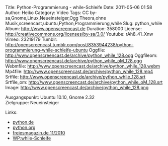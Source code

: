 Title: Python-Programmierung - while-Schleife
Date: 2011-05-06 01:58
Author: Heiko
Category: Video
Tags: CC by-sa,Gnome,Linux,Neueinsteiger,Ogg Theora,ohne Musik,screencast,ubuntu,Python,Programmierung,while
Slug: python_while
Album: http://www.openscreencast.de
Duration: 358000
License: http://creativecommons.org/licenses/by-sa/3.0/
Youtube: rAh8_41_Xnw
Vimeo: 23219179
Tumblr: http://openscreencast.tumblr.com/post/8353944238/python-programmierung-while-schleife-ubuntu
Oggfile: http://www.openscreencast.de/archive/python_while_128.ogg
Oggfileom: http://www.openscreencast.de/archive/python_while_oM_128.ogg
Webmfile: http://www.openscreencast.de/archive/python_while_128.webm
Mp4file: http://www.openscreencast.de/archive/python_while_128.mp4
Srtfile: http://www.openscreencast.de/archive/python_while_128.srt
Srtfile_om: http://www.openscreencast.de/archive/python_while_oM_128.srt
Image: http://www.openscreencast.de/archive/python_while_128.png

Ausgangspunkt: Ubuntu 10.10, Gnome 2.32  
Zielgruppe: Neueinsteiger  

Links:

  * [python.de](http://www.python.de "Link zu Python.de" )
  * [python.org](http://www.python.org "Link zu Python.org" )
  * [freiesmagazin.de 11/2010](http://www.freiesmagazin.de/freiesMagazin-2010-11 "Link zu freiesmagazin.de" )
  * [WP:while-Schleife](http://de.wikipedia.org/wiki/While-Schleife "Link zu wikipedia.de if" )

